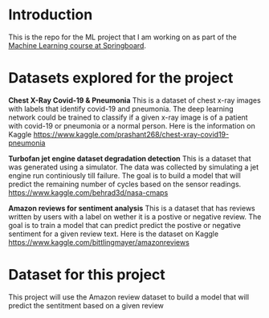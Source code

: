 # Introduction
This is the repo for the ML project that I am working on as part of the [Machine Learning course at Springboard](https://www.springboard.com/courses/ai-machine-learning-career-track).

# Datasets explored for the project
**Chest X-Ray Covid-19 & Pneumonia**
This is a dataset of chest x-ray images with labels that identify covid-19 and pneumonia. The deep learning network could be trained to classify if a given x-ray image is of a patient with covid-19 or pneumonia or a normal person. Here is the information on Kaggle
https://www.kaggle.com/prashant268/chest-xray-covid19-pneumonia

**Turbofan jet engine dataset degradation detection**
This is a dataset that was generated using a simulator. The data was collected by simulating a jet engine run continiously till failure. The goal is to build a model that will predict the remaining number of cycles based on the sensor readings.
https://www.kaggle.com/behrad3d/nasa-cmaps

**Amazon reviews for sentiment analysis**
This is a dataset that has reviews written by users with a label on wether it is a postive or negative review. The goal is to train a model that can predict predict the postive or negative sentiment for a given review text.
Here is the dataset on Kaggle
https://www.kaggle.com/bittlingmayer/amazonreviews 

# Dataset for this project
This project will use the Amazon review dataset to build a model that will predict the sentitment based on a given review
